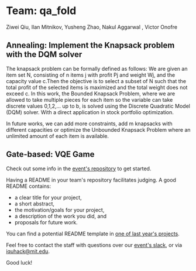 # Team: qa_fold

Ziwei Qiu, Ilan Mitnikov, Yusheng Zhao, Nakul Aggarwal , Victor Onofre 


## Annealing: Implement the Knapsack problem with the DQM solver
The knapsack problem can be formally defined as follows: We are given an item set N, consisting of n items j with profit Pj and weight Wj, and the capacity value c.Then the objective is to select a subset of N such that the total profit of the selected items is maximized and the total weight does not exceed c. In this work, the Bounded Knapsack Problem, where we are allowed to take multiple pieces for each item so the variable can take discrete values 0,1,2,... up to b, is solved using the Discrete Quadratic Model (DQM) solver. With a direct application in stock portfolio optimization.

In future works, we can add more constraints,  add m knapsacks with different capacities or optimize the Unbounded Knapsack Problem where an unlimited amount of each item is available.



## Gate-based: VQE Game

Check out some info in the [event's repository](https://github.com/iQuHACK/2021) to get started.

Having a README in your team's repository facilitates judging. A good README contains:
* a clear title for your project,
* a short abstract,
* the motivation/goals for your project,
* a description of the work you did, and
* proposals for future work.

You can find a potential README template in [one of last year's projects](https://github.com/iQuHACK/QuhacMan).

Feel free to contact the staff with questions over our [event's slack](https://iquhack.slack.com), or via iquhack@mit.edu.

Good luck!
